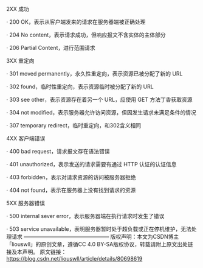 2XX 成功

· 200 OK，表示从客户端发来的请求在服务器端被正确处理

· 204 No content，表示请求成功，但响应报文不含实体的主体部分

· 206 Partial Content，进行范围请求

3XX 重定向

· 301 moved permanently，永久性重定向，表示资源已被分配了新的 URL

· 302 found，临时性重定向，表示资源临时被分配了新的 URL

· 303 see other，表示资源存在着另一个 URL，应使用 GET 方法丁香获取资源

· 304 not modified，表示服务器允许访问资源，但因发生请求未满足条件的情况

· 307 temporary redirect，临时重定向，和302含义相同

4XX 客户端错误

· 400 bad request，请求报文存在语法错误

· 401 unauthorized，表示发送的请求需要有通过 HTTP 认证的认证信息

· 403 forbidden，表示对请求资源的访问被服务器拒绝

· 404 not found，表示在服务器上没有找到请求的资源

5XX 服务器错误

· 500 internal sever error，表示服务器端在执行请求时发生了错误

· 503 service unavailable，表明服务器暂时处于超负载或正在停机维护，无法处理请求
————————————————
版权声明：本文为CSDN博主「liouswll」的原创文章，遵循CC 4.0 BY-SA版权协议，转载请附上原文出处链接及本声明。
原文链接：https://blog.csdn.net/liouswll/article/details/80698619